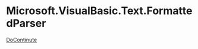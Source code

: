 ﻿
# Microsoft.VisualBasic.Text.FormattedParser

[DoContinute](T-Microsoft.VisualBasic.Text.FormattedParser.DoContinute.md)

